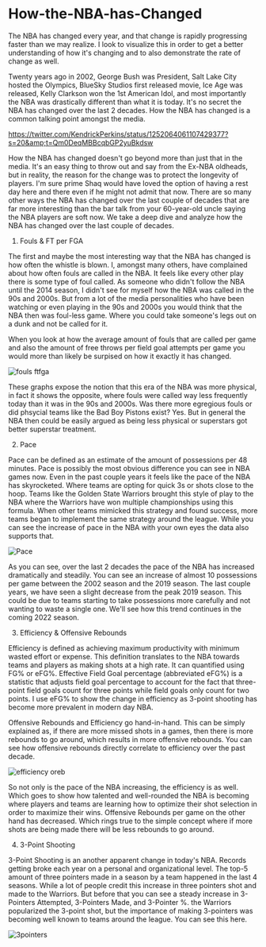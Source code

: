 # How-the-NBA-has-Changed
The NBA has changed every year, and that change is rapidly progressing faster than we may realize. I look to visualize this in order to get a better understanding of how it's changing and to also demonstrate the rate of change as well.

Twenty years ago in 2002, George Bush was President, Salt Lake City hosted the Olympics, BlueSky Studios first released movie, Ice Age was released, Kelly Clarkson won the 1st American Idol, and most importantly the NBA was drastically different than what it is today. It's no secret the NBA has changed over the last 2 decades.  How the NBA has changed is a common talking point amongst the media. 

https://twitter.com/KendrickPerkins/status/1252064061107429377?s=20&amp;t=Qm0DeqMBBcqbGP2yuBkdsw

How the NBA has changed doesn't go beyond more than just that in the media. It's an easy thing to throw out and say from the Ex-NBA oldheads, but in reality, the reason for the change was to protect the longevity of players. I'm sure prime Shaq would have loved the option of having a rest day here and there even if he might not admit that now. There are so many other ways the NBA has changed over the last couple of decades that are far more interesting than the bar talk from your 60-year-old uncle saying the NBA players are soft now. We take a deep dive and analyze how the NBA has changed over the last couple of decades.

1. Fouls & FT per FGA

The first and maybe the most interesting way that the NBA has changed is how often the whistle is blown. I, amongst many others, have complained about how often fouls are called in the NBA. It feels like every other play there is some type of foul called. As someone who didn't follow the NBA until the 2014 season, I didn't see for myself how the NBA was called in the 90s and 2000s. But from a lot of the media personalities who have been watching or even playing in the 90s and 2000s you would think that the NBA then was foul-less game. Where you could take someone's legs out on a dunk and not be called for it.

When you look at how the average amount of fouls that are called per game and also the amount of free throws per field goal attempts per game you would more than likely be surpised on how it exactly it has changed. 

![fouls ftfga](https://user-images.githubusercontent.com/72527742/188966740-88215a3d-68b2-493f-bcb6-ee5b7266783e.png)

These graphs expose the notion that this era of the NBA was more physical, in fact it shows the opposite, where fouls were called way less frequently today than it was in the 90s and 2000s. Was there more egregious fouls or did phsycial teams like the Bad Boy Pistons exist? Yes. But in general the NBA then could be easily argued as being less physical or superstars got better superstar treatment.

2. Pace

Pace can be defined as an estimate of the amount of possessions per 48 minutes. Pace is possibly the most obvious difference you can see in NBA games now. Even in the past couple years it feels like the pace of the NBA has skyrocketed. Where teams are opting for quick 3s or shots close to the hoop. Teams like the Golden State Warriors brought this style of play to the NBA where the Warriors have won multiple championships using this formula. When other teams mimicked this strategy and found success, more teams began to implement the same strategy around the league. While you can see the increase of pace in the NBA with your own eyes the data also supports that.

![Pace](https://user-images.githubusercontent.com/72527742/188971564-988bcc3f-4899-4c4e-92b5-8e3d326994bb.png)

As you can see, over the last 2 decades the pace of the NBA has increased dramatically and steadily. You can see an increase of almost 10 possessions per game between the 2002 season and the 2019 season. The last couple years, we have seen a slight decrease from the peak 2019 season. This could be due to teams starting to take possessions more carefully and not wanting to waste a single one. We'll see how this trend continues in the coming 2022 season.

3. Efficiency & Offensive Rebounds

Efficiency is defined as achieving maximum productivity with minimum wasted effort or expense. This definition translates to the NBA towards teams and players as making shots at a high rate. It can quantified using FG% or eFG%. Effective Field Goal percentage (abbreviated eFG%) is a statistic that adjusts field goal percentage to account for the fact that three-point field goals count for three points while field goals only count for two points. I use eFG% to show the change in efficiency as 3-point shooting has become more prevalent in modern day NBA.

Offensive Rebounds and Efficiency go hand-in-hand. This can be simply explained as, if there are more missed shots in a games, then there is more rebounds to go around, which results in more offensive rebounds. You can see how offensive rebounds directly correlate to efficiency over the past decade.

![efficiency oreb](https://user-images.githubusercontent.com/72527742/188975474-8358222e-6698-40bf-bfde-ead103fdae93.png)

So not only is the pace of the NBA increasing, the efficiency is as well. Which goes to show how talented and well-rounded the NBA is becoming where players and teams are learning how to optimize their shot selection in order to maximize their wins. Offensive Rebounds per game on the other hand has decreased. Which rings true to the simple concept where if more shots are being made there will be less rebounds to go around.

4. 3-Point Shooting

3-Point Shooting is an another apparent change in today's NBA. Records getting broke each year on a personal and organizational level. The top-5 amount of three pointers made in a season by a team happened in the last 4 seasons. While a lot of people credit this increase in three pointers shot and made to the Warriors. But before that you can see a steady increase in 3-Pointers Attempted, 3-Pointers Made, and 3-Pointer %. the Warriors popularized the 3-point shot, but the importance of making 3-pointers was becoming well known to teams around the league. You can see this here.

![3pointers](https://user-images.githubusercontent.com/72527742/188989619-3f8989e8-848a-4486-8a8f-ea5e939188c2.png)



